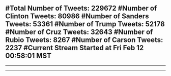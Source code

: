 #Total Number of Tweets: 229672 
#Number of Clinton Tweets: 80986
#Number of Sanders Tweets: 53361
#Number of Trump Tweets: 52178
#Number of Cruz Tweets: 32643
#Number of Rubio Tweets: 8267
#Number of Carson Tweets: 2237
#Current Stream Started at Fri Feb 12 00:58:01 MST
---
---
---
